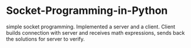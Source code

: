 # Socket-Programming-in-Python
simple socket programming. Implemented a server and a client. Client builds connection with server and receives math expressions, sends back the solutions for server to verify.
